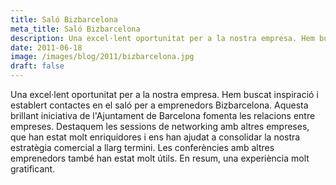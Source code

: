 ```yaml
---
title: Saló Bizbarcelona
meta_title: Saló Bizbarcelona
description: Una excel·lent oportunitat per a la nostra empresa. Hem buscat inspiració i establert contactes en el saló per a emprenedors Bizbarcelona. Aquesta brillant iniciativa de l'Ajuntament de Barcelona fomenta les relacions entre empreses. Destaquem les sessions de networking amb altres empreses, que han estat molt enriquidores i ens han ajudat a consolidar la nostra estratègia comercial a llarg termini. Les conferències amb altres emprenedors també han estat molt útils. En resum, una experiència molt gratificant.
date: 2011-06-18
image: /images/blog/2011/bizbarcelona.jpg
draft: false
---
```


Una excel·lent oportunitat per a la nostra empresa. Hem buscat inspiració i establert contactes en el saló per a emprenedors Bizbarcelona. Aquesta brillant iniciativa de l'Ajuntament de Barcelona fomenta les relacions entre empreses. Destaquem les sessions de networking amb altres empreses, que han estat molt enriquidores i ens han ajudat a consolidar la nostra estratègia comercial a llarg termini. Les conferències amb altres emprenedors també han estat molt útils. En resum, una experiència molt gratificant.
